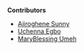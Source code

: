 **Contributors**

<!-- prettier-ignore-start -->

- [Ajiroghene Sunny](https://github.com/Ajioz)
- [Uchenna Egbo](https://github.com/yuhcee)
- [MaryBlessing Umeh](https://github.com/marybngozi)
